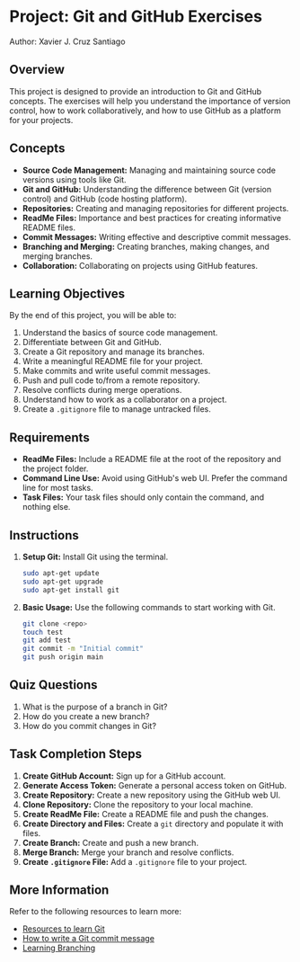 # Project: Git and GitHub Exercises

Author: Xavier J. Cruz Santiago

## Overview
This project is designed to provide an introduction to Git and GitHub concepts. The exercises will help you understand the importance of version control, how to work collaboratively, and how to use GitHub as a platform for your projects.

## Concepts
- **Source Code Management:** Managing and maintaining source code versions using tools like Git.
- **Git and GitHub:** Understanding the difference between Git (version control) and GitHub (code hosting platform).
- **Repositories:** Creating and managing repositories for different projects.
- **ReadMe Files:** Importance and best practices for creating informative README files.
- **Commit Messages:** Writing effective and descriptive commit messages.
- **Branching and Merging:** Creating branches, making changes, and merging branches.
- **Collaboration:** Collaborating on projects using GitHub features.

## Learning Objectives
By the end of this project, you will be able to:
1. Understand the basics of source code management.
2. Differentiate between Git and GitHub.
3. Create a Git repository and manage its branches.
4. Write a meaningful README file for your project.
5. Make commits and write useful commit messages.
6. Push and pull code to/from a remote repository.
7. Resolve conflicts during merge operations.
8. Understand how to work as a collaborator on a project.
9. Create a `.gitignore` file to manage untracked files.

## Requirements
- **ReadMe Files:** Include a README file at the root of the repository and the project folder.
- **Command Line Use:** Avoid using GitHub's web UI. Prefer the command line for most tasks.
- **Task Files:** Your task files should only contain the command, and nothing else.

## Instructions
1. **Setup Git:** Install Git using the terminal.
    ```bash
    sudo apt-get update
    sudo apt-get upgrade
    sudo apt-get install git
    ```
2. **Basic Usage:** Use the following commands to start working with Git.
    ```bash
    git clone <repo>
    touch test
    git add test
    git commit -m "Initial commit"
    git push origin main
    ```

## Quiz Questions
1. What is the purpose of a branch in Git?
2. How do you create a new branch?
3. How do you commit changes in Git?

## Task Completion Steps
1. **Create GitHub Account:** Sign up for a GitHub account.
2. **Generate Access Token:** Generate a personal access token on GitHub.
3. **Create Repository:** Create a new repository using the GitHub web UI.
4. **Clone Repository:** Clone the repository to your local machine.
5. **Create ReadMe File:** Create a README file and push the changes.
6. **Create Directory and Files:** Create a `git` directory and populate it with files.
7. **Create Branch:** Create and push a new branch.
8. **Merge Branch:** Merge your branch and resolve conflicts.
9. **Create `.gitignore` File:** Add a `.gitignore` file to your project.

## More Information
Refer to the following resources to learn more:
- [Resources to learn Git](https://git-scm.com/doc)
- [How to write a Git commit message](https://chris.beams.io/posts/git-commit/)
- [Learning Branching](https://learngitbranching.js.org/)


